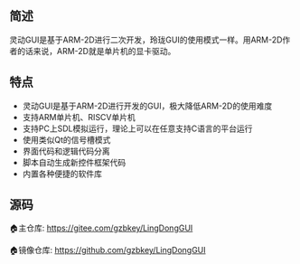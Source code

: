 ## 简述
灵动GUI是基于ARM-2D进行二次开发，玲珑GUI的使用模式一样。用ARM-2D作者的话来说，ARM-2D就是单片机的显卡驱动。

## 特点
* 灵动GUI是基于ARM-2D进行开发的GUI，极大降低ARM-2D的使用难度
* 支持ARM单片机、RISCV单片机
* 支持PC上SDL模拟运行，理论上可以在任意支持C语言的平台运行
* 使用类似Qt的信号槽模式
* 界面代码和逻辑代码分离
* 脚本自动生成新控件框架代码
* 内置各种便捷的软件库

## 源码
🏠️主仓库: https://gitee.com/gzbkey/LingDongGUI

🏠️镜像仓库: https://github.com/gzbkey/LingDongGUI


